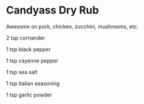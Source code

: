 # Candyass Dry Rub
Awesome on pork, chicken, zucchini, mushrooms, etc.

2 tsp corriander

1 tsp black pepper

1 tsp cayenne pepper

1 tsp sea salt

1 tsp Italian seasoning

1 tsp garlic powder
